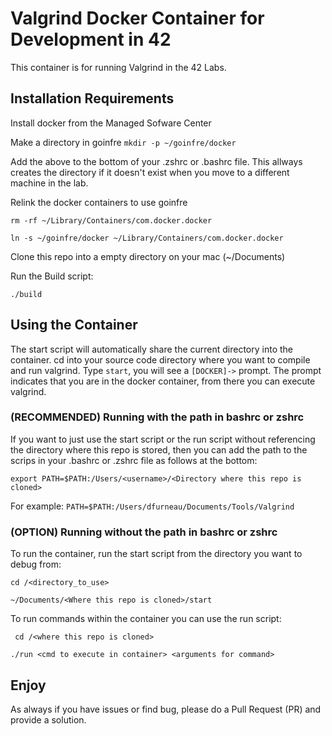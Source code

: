 # Valgrind Docker Container for Development in 42
This container is for running Valgrind in the 42 Labs.

## Installation Requirements

Install docker from the Managed Sofware Center

Make a directory in goinfre
```mkdir -p ~/goinfre/docker```

Add the above to the bottom of your .zshrc or .bashrc file.  This allways creates the directory if it doesn't exist when you move to a different machine in the lab.

Relink the docker containers to use goinfre

```rm -rf ~/Library/Containers/com.docker.docker```

```ln -s ~/goinfre/docker ~/Library/Containers/com.docker.docker```

Clone this repo into a empty directory on your mac (~/Documents)

Run the Build script:

```./build```

## Using the Container
The start script will automatically share the current directory into the container.
cd into your source code directory where you want to compile and run valgrind.  Type ```start```, you will see a ```[DOCKER]->``` prompt.  The prompt indicates
that you are in the docker container, from there you can execute valgrind.

### (RECOMMENDED) Running with the path in bashrc or zshrc

If you want to just use the start script or the run script without referencing the directory where this repo is stored, then you can add the path to the scrips in your .bashrc or .zshrc file as follows at the bottom:

```export PATH=$PATH:/Users/<username>/<Directory where this repo is cloned>```

For example: ```PATH=$PATH:/Users/dfurneau/Documents/Tools/Valgrind```

### (OPTION) Running without the path in bashrc or zshrc

To run the container, run the start script from the directory you want to debug from:

```cd /<directory_to_use>```

```~/Documents/<Where this repo is cloned>/start```

To run commands within the container you can use the run script:

``` cd /<where this repo is cloned>```

```./run <cmd to execute in container> <arguments for command>```


## Enjoy
As always if you have issues or find bug, please do a Pull Request (PR) and provide a solution.
